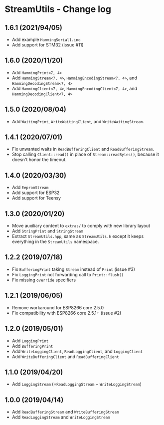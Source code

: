 StreamUtils - Change log
========================

1.6.1 (2021/94/05)
-----

* Add example `HammingSerial1.ino`
* Add support for STM32 (issue #11)


1.6.0 (2020/11/20)
-----

* Add `HammingPrint<7, 4>`
* Add `HammingStream<7, 4>`, `HammingEncodingStream<7, 4>`, and `HammingDecodingStream<7, 4>`
* Add `HammingClient<7, 4>`, `HammingEncodingClient<7, 4>`, and `HammingDecodingClient<7, 4>`

1.5.0 (2020/08/04)
-----

* Add `WaitingPrint`, `WriteWaitingClient`, and `WriteWaitingStream`.

1.4.1 (2020/07/01)
-----

* Fix unwanted waits in `ReadBufferingClient` and `ReadBufferingStream`.
* Stop calling `Client::read()` in place of `Stream::readBytes()`,
  because it doesn't honor the timeout.

1.4.0 (2020/03/30)
-----

* Add `EepromStream`
* Add support for ESP32
* Add support for Teensy

1.3.0 (2020/01/20)
-----

* Move auxiliary content to `extras/` to comply with new library layout
* Add `StringPrint` and `StringStream`
* Extract `StreamUtils.hpp`, same as `StreamUtils.h` except it keeps everything in the `StreamUtils` namespace.

1.2.2 (2019/07/18)
-----

* Fix `BufferingPrint` taking `Stream` instead of `Print` (issue #3)
* Fix `LoggingPrint` not forwarding call to `Print::flush()`
* Fix missing `override` specifiers

1.2.1 (2019/06/05)
-----

* Remove workaround for ESP8266 core 2.5.0
* Fix compatibility with ESP8266 core 2.5.1+ (issue #2)

1.2.0 (2019/05/01)
-----

* Add `LoggingPrint`
* Add `BufferingPrint`
* Add `WriteLoggingClient`, `ReadLoggingClient`, and `LoggingClient`
* Add `WriteBufferingClient` and `ReadBufferingClient`

1.1.0 (2019/04/20)
-----

* Add `LoggingStream` (=`ReadLoggingStream` + `WriteLoggingStream`)

1.0.0 (2019/04/14)
-----

* Add `ReadBufferingStream` and `WriteBufferingStream`
* Add `ReadLoggingStream` and `WriteLoggingStream`
